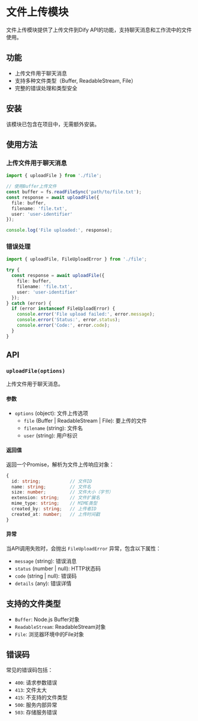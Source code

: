 # 文件上传模块

文件上传模块提供了上传文件到Dify API的功能，支持聊天消息和工作流中的文件使用。

## 功能

- 上传文件用于聊天消息
- 支持多种文件类型（Buffer, ReadableStream, File）
- 完整的错误处理和类型安全

## 安装

该模块已包含在项目中，无需额外安装。

## 使用方法

### 上传文件用于聊天消息

```typescript
import { uploadFile } from './file';

// 使用Buffer上传文件
const buffer = fs.readFileSync('path/to/file.txt');
const response = await uploadFile({
  file: buffer,
  filename: 'file.txt',
  user: 'user-identifier'
});

console.log('File uploaded:', response);
```

### 错误处理

```typescript
import { uploadFile, FileUploadError } from './file';

try {
  const response = await uploadFile({
    file: buffer,
    filename: 'file.txt',
    user: 'user-identifier'
  });
} catch (error) {
  if (error instanceof FileUploadError) {
    console.error('File upload failed:', error.message);
    console.error('Status:', error.status);
    console.error('Code:', error.code);
  }
}
```

## API

### `uploadFile(options)`

上传文件用于聊天消息。

#### 参数

- `options` (object): 文件上传选项
  - `file` (Buffer | ReadableStream | File): 要上传的文件
  - `filename` (string): 文件名
  - `user` (string): 用户标识

#### 返回值

返回一个Promise，解析为文件上传响应对象：

```typescript
{
  id: string;           // 文件ID
  name: string;         // 文件名
  size: number;         // 文件大小（字节）
  extension: string;    // 文件扩展名
  mime_type: string;    // MIME类型
  created_by: string;   // 上传者ID
  created_at: number;   // 上传时间戳
}
```

#### 异常

当API调用失败时，会抛出 `FileUploadError` 异常，包含以下属性：

- `message` (string): 错误消息
- `status` (number | null): HTTP状态码
- `code` (string | null): 错误码
- `details` (any): 错误详情

## 支持的文件类型

- `Buffer`: Node.js Buffer对象
- `ReadableStream`: ReadableStream对象
- `File`: 浏览器环境中的File对象

## 错误码

常见的错误码包括：

- `400`: 请求参数错误
- `413`: 文件太大
- `415`: 不支持的文件类型
- `500`: 服务内部异常
- `503`: 存储服务错误